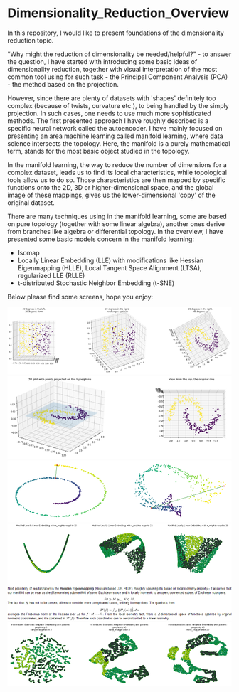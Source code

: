 # Dimensionality_Reduction_Overview

In this repository, I would like to present foundations of the dimensionality reduction topic.

"Why might the reduction of dimensionality be needed/helpful?" - to answer the question, I have started with introducing some basic ideas of dimensionality reduction, together with visual interpretation of the most common tool using for such task - the Principal Component Analysis (PCA) - the method based on the projection.

However, since there are plenty of datasets with 'shapes' definitely too complex (because of twists, curvature etc.), to being handled by the simply projection. In such cases, one needs to use much more sophisticated methods. The first presented approach I have roughly described is a specific neural network called the autoencoder. I have mainly focused on presenting an area machine learning called manifold learning, where data science intersects the topology. Here, the manifold is a purely mathematical term, stands for the most basic object studied in the topology.

In the manifold learning, the way to reduce the number of dimensions for a complex dataset, leads us to find its local characteristics, while topological tools allow us to do so. Those characteristics are then mapped by specific functions onto the 2D, 3D or higher-dimensional space, and the global image of these mappings, gives us the lower-dimensional 'copy' of the original dataset.

There are many techniques using in the manifold learning, some are based on pure topology (together with some linear algebra), another ones derive from branches like algebra or differential topology. In the overview, I have presented some basic models concern in the manifold learning:
- Isomap
- Locally Linear Embedding (LLE) with modifications like Hessian Eigenmapping (HLLE), Local Tangent Space Alignment (LTSA), regularized LLE (RLLE)
- t-distributed Stochastic Neighbor Embedding (t-SNE)

Below please find some screens, hope you enjoy:


![App Screen](https://github.com/Yelon-ml/Dimensionality_Reduction_Overview/blob/master/screens/s4.PNG)
![App Screen](https://github.com/Yelon-ml/Dimensionality_Reduction_Overview/blob/master/screens/s3.PNG)
![App Screen](https://github.com/Yelon-ml/Dimensionality_Reduction_Overview/blob/master/screens/s1.PNG)
![App Screen](https://github.com/Yelon-ml/Dimensionality_Reduction_Overview/blob/master/screens/s2.PNG)
![App Screen](https://github.com/Yelon-ml/Dimensionality_Reduction_Overview/blob/master/screens/s5.PNG)
